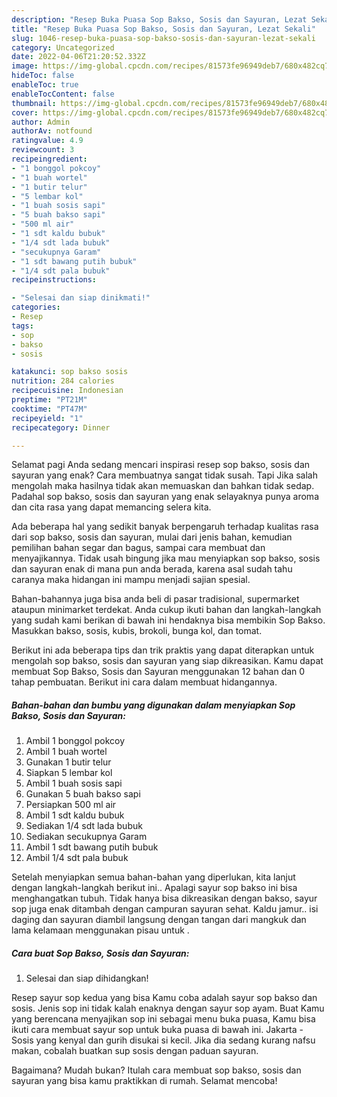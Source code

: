 ```yaml
---
description: "Resep Buka Puasa Sop Bakso, Sosis dan Sayuran, Lezat Sekali"
title: "Resep Buka Puasa Sop Bakso, Sosis dan Sayuran, Lezat Sekali"
slug: 1046-resep-buka-puasa-sop-bakso-sosis-dan-sayuran-lezat-sekali
category: Uncategorized
date: 2022-04-06T21:20:52.332Z
image: https://img-global.cpcdn.com/recipes/81573fe96949deb7/680x482cq70/sop-bakso-sosis-dan-sayuran-foto-resep-utama.jpg
hideToc: false
enableToc: true
enableTocContent: false
thumbnail: https://img-global.cpcdn.com/recipes/81573fe96949deb7/680x482cq70/sop-bakso-sosis-dan-sayuran-foto-resep-utama.jpg
cover: https://img-global.cpcdn.com/recipes/81573fe96949deb7/680x482cq70/sop-bakso-sosis-dan-sayuran-foto-resep-utama.jpg
author: Admin
authorAv: notfound
ratingvalue: 4.9
reviewcount: 3
recipeingredient:
- "1 bonggol pokcoy"
- "1 buah wortel"
- "1 butir telur"
- "5 lembar kol"
- "1 buah sosis sapi"
- "5 buah bakso sapi"
- "500 ml air"
- "1 sdt kaldu bubuk"
- "1/4 sdt lada bubuk"
- "secukupnya Garam"
- "1 sdt bawang putih bubuk"
- "1/4 sdt pala bubuk"
recipeinstructions:

- "Selesai dan siap dinikmati!"
categories:
- Resep
tags:
- sop
- bakso
- sosis

katakunci: sop bakso sosis 
nutrition: 284 calories
recipecuisine: Indonesian
preptime: "PT21M"
cooktime: "PT47M"
recipeyield: "1"
recipecategory: Dinner

---
```



Selamat pagi Anda sedang mencari inspirasi resep sop bakso, sosis dan sayuran yang enak? Cara membuatnya sangat tidak susah. Tapi Jika salah mengolah maka hasilnya tidak akan memuaskan dan bahkan tidak sedap. Padahal sop bakso, sosis dan sayuran yang enak selayaknya punya aroma dan cita rasa yang dapat memancing selera kita.


Ada beberapa hal yang sedikit banyak berpengaruh terhadap kualitas rasa dari sop bakso, sosis dan sayuran, mulai dari jenis bahan, kemudian pemilihan bahan segar dan bagus, sampai cara membuat dan menyajikannya. Tidak usah bingung jika mau menyiapkan sop bakso, sosis dan sayuran enak di mana pun anda berada, karena asal sudah tahu caranya maka hidangan ini mampu menjadi sajian spesial.

Bahan-bahannya juga bisa anda beli di pasar tradisional, supermarket ataupun minimarket terdekat. Anda cukup ikuti bahan dan langkah-langkah yang sudah kami berikan di bawah ini hendaknya bisa membikin Sop Bakso. Masukkan bakso, sosis, kubis, brokoli, bunga kol, dan tomat.


Berikut ini ada beberapa tips dan trik praktis yang dapat diterapkan untuk mengolah sop bakso, sosis dan sayuran yang siap dikreasikan. Kamu dapat membuat Sop Bakso, Sosis dan Sayuran menggunakan 12 bahan dan 0 tahap pembuatan. Berikut ini cara dalam membuat hidangannya.

<!--inarticleads1-->

##### Bahan-bahan dan bumbu yang digunakan dalam menyiapkan Sop Bakso, Sosis dan Sayuran:

1. Ambil 1 bonggol pokcoy
1. Ambil 1 buah wortel
1. Gunakan 1 butir telur
1. Siapkan 5 lembar kol
1. Ambil 1 buah sosis sapi
1. Gunakan 5 buah bakso sapi
1. Persiapkan 500 ml air
1. Ambil 1 sdt kaldu bubuk
1. Sediakan 1/4 sdt lada bubuk
1. Sediakan secukupnya Garam
1. Ambil 1 sdt bawang putih bubuk
1. Ambil 1/4 sdt pala bubuk


Setelah menyiapkan semua bahan-bahan yang diperlukan, kita lanjut dengan langkah-langkah berikut ini.. Apalagi sayur sop bakso ini bisa menghangatkan tubuh. Tidak hanya bisa dikreasikan dengan bakso, sayur sop juga enak ditambah dengan campuran sayuran sehat. Kaldu jamur.. isi daging dan sayuran diambil langsung dengan tangan dari mangkuk dan lama kelamaan menggunakan pisau untuk . 

<!--inarticleads2-->

##### Cara buat Sop Bakso, Sosis dan Sayuran:


1. Selesai dan siap dihidangkan!

Resep sayur sop kedua yang bisa Kamu coba adalah sayur sop bakso dan sosis. Jenis sop ini tidak kalah enaknya dengan sayur sop ayam. Buat Kamu yang berencana menyajikan sop ini sebagai menu buka puasa, Kamu bisa ikuti cara membuat sayur sop untuk buka puasa di bawah ini. Jakarta - Sosis yang kenyal dan gurih disukai si kecil. Jika dia sedang kurang nafsu makan, cobalah buatkan sup sosis dengan paduan sayuran. 

Bagaimana? Mudah bukan? Itulah cara membuat sop bakso, sosis dan sayuran yang bisa kamu praktikkan di rumah. Selamat mencoba!
